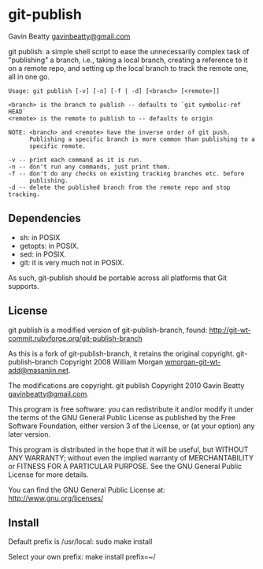 git-publish
===========
Gavin Beatty <gavinbeatty@gmail.com>

git publish: a simple shell script to ease the unnecessarily complex task of
"publishing" a branch, i.e., taking a local branch, creating a reference to it
on a remote repo, and setting up the local branch to track the remote one, all
in one go.

    Usage: git publish [-v] [-n] [-f | -d] [<branch> [<remote>]]

    <branch> is the branch to publish -- defaults to `git symbolic-ref HEAD`
    <remote> is the remote to publish to -- defaults to origin

    NOTE: <branch> and <remote> have the inverse order of git push.
          Publishing a specific branch is more common than publishing to a
          specific remote.

    -v -- print each command as it is run.
    -n -- don't run any commands, just print them.
    -f -- don't do any checks on existing tracking branches etc. before
          publishing.
    -d -- delete the published branch from the remote repo and stop tracking.


Dependencies
------------

* sh: in POSIX
* getopts: in POSIX.
* sed: in POSIX.
* git: it is very much not in POSIX.

As such, git-publish should be portable across all platforms that Git supports.


License
-------

git publish is a modified version of git-publish-branch, found:
http://git-wt-commit.rubyforge.org/git-publish-branch

As this is a fork of git-publish-branch, it retains the original copyright.
git-publish-branch Copyright 2008 William Morgan <wmorgan-git-wt-add@masanjin.net>.

The modifications are copyright.
git publish Copyright 2010 Gavin Beatty <gavinbeatty@gmail.com>.

This program is free software: you can redistribute it and/or modify
it under the terms of the GNU General Public License as published by
the Free Software Foundation, either version 3 of the License, or (at
your option) any later version.

This program is distributed in the hope that it will be useful,
but WITHOUT ANY WARRANTY; without even the implied warranty of
MERCHANTABILITY or FITNESS FOR A PARTICULAR PURPOSE.  See the
GNU General Public License for more details.

You can find the GNU General Public License at:
http://www.gnu.org/licenses/


Install
-------
Default prefix is /usr/local:
    sudo make install

Select your own prefix:
    make install prefix=~/


